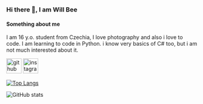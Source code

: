 ### Hi there 👋, I am Will Bee
#### Something about me
I am 16 y.o. student from Czechia, I love photography and also i love to code. I am learning to code in Python. i know very basics of C# too, but i am not much interested about it.



[<img src='https://cdn.jsdelivr.net/npm/simple-icons@3.0.1/icons/github.svg' alt='github' height='40'>](https://github.com/Will-Bee)  [<img src='https://cdn.jsdelivr.net/npm/simple-icons@3.0.1/icons/instagram.svg' alt='instagram' height='40'>](https://www.instagram.com/vilem_bartosek/)  

[![Top Langs](https://github-readme-stats.vercel.app/api/top-langs/?username=Will-Bee)](https://github.com/anuraghazra/github-readme-stats)

![GitHub stats](https://github-readme-stats.vercel.app/api?username=Will-Bee&show_icons=true)  

